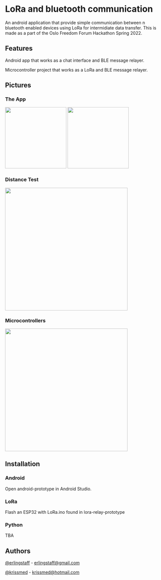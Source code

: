 # LoRa and bluetooth communication

An android application that provide simple communication between n bluetooth enabled devices using LoRa for intermidiate data transfer. This is made as a part of the Oslo Freedom Forum Hackathon Spring 2022.

## Features

Android app that works as a chat interface and BLE message relayer.

Microcontroller project that works as a LoRa and BLE message relayer.

## Pictures

### The App

<img src="https://user-images.githubusercontent.com/38101463/166745123-597074ef-6fc5-4a0d-a380-203dd667ebf8.png" width="200" />
<img src="https://user-images.githubusercontent.com/38101463/166745143-10431d86-5e26-4438-86bf-e749e4737446.jpg" width="200" />

### Distance Test

<img src="https://user-images.githubusercontent.com/38101463/166745245-7c71ea20-f303-4f06-9e6a-dcacfba1be49.png" width="400" />

### Microcontrollers

<img src="https://user-images.githubusercontent.com/38101463/166745753-55ddf668-a609-47fb-ba4c-437de7681ca7.png" width="400" />

## Installation

### Android

Open android-prototype in Android Studio.

### LoRa

Flash an ESP32 with LoRa.ino found in lora-relay-prototype

### Python

TBA

## Authors

[@erlingstaff](https://github.com/erlingstaff)  - erlingstaff@gmail.com

[@krissmed](https://github.com/krissmed) - krissmed@hotmail.com
